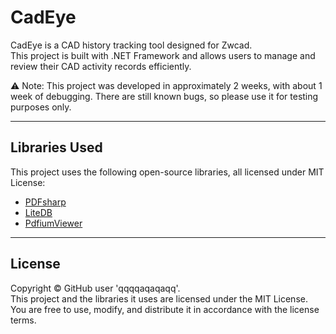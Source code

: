 # CadEye

CadEye is a CAD history tracking tool designed for Zwcad.  
This project is built with .NET Framework and allows users to manage and review their CAD activity records efficiently.


⚠ Note: This project was developed in approximately 2 weeks, with about 1 week of debugging. 
There are still known bugs, so please use it for testing purposes only.

---

## Libraries Used

This project uses the following open-source libraries, all licensed under MIT License:

- [PDFsharp](https://github.com/empira/PDFsharp)
- [LiteDB](https://github.com/mbdavid/LiteDB)
- [PdfiumViewer](https://github.com/pvginkel/PdfiumViewer)

---

## License

Copyright © GitHub user 'qqqqaqaqaqq'.  
This project and the libraries it uses are licensed under the MIT License.  
You are free to use, modify, and distribute it in accordance with the license terms.

